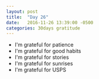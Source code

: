 ```yaml
---
layout: post
title:  "Day 26"
date:   2016-11-26 13:39:00 -0500
categories: 30days gratitude
---
```


* I'm grateful for patience
* I'm grateful for good habits
* I'm grateful for stories
* I'm grateful for sunrises
* I'm grateful for USPS